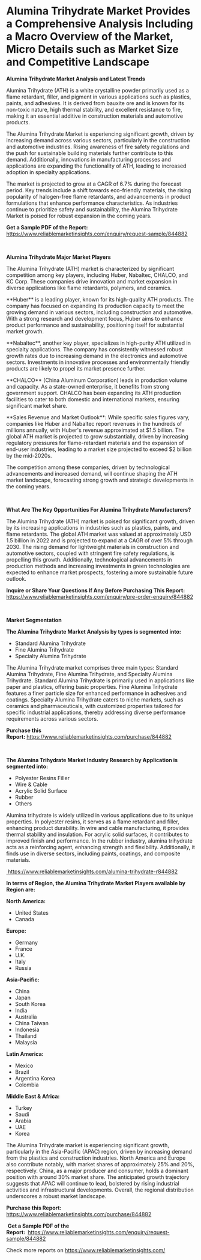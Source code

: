 <p><h1>Alumina Trihydrate Market Provides a Comprehensive Analysis Including a Macro Overview of the Market, Micro Details such as Market Size and Competitive Landscape</h1></p><p><strong>Alumina Trihydrate Market Analysis and Latest Trends</strong></p>
<p><p>Alumina Trihydrate (ATH) is a white crystalline powder primarily used as a flame retardant, filler, and pigment in various applications such as plastics, paints, and adhesives. It is derived from bauxite ore and is known for its non-toxic nature, high thermal stability, and excellent resistance to fire, making it an essential additive in construction materials and automotive products.</p><p>The Alumina Trihydrate Market is experiencing significant growth, driven by increasing demand across various sectors, particularly in the construction and automotive industries. Rising awareness of fire safety regulations and the push for sustainable building materials further contribute to this demand. Additionally, innovations in manufacturing processes and applications are expanding the functionality of ATH, leading to increased adoption in specialty applications.</p><p>The market is projected to grow at a CAGR of 6.7% during the forecast period. Key trends include a shift towards eco-friendly materials, the rising popularity of halogen-free flame retardants, and advancements in product formulations that enhance performance characteristics. As industries continue to prioritize safety and sustainability, the Alumina Trihydrate Market is poised for robust expansion in the coming years.</p></p>
<p><strong>Get a Sample PDF of the Report:&nbsp;</strong> <a href="https://www.reliablemarketinsights.com/enquiry/request-sample/844882?utm_campaign=3531&utm_medium=2&utm_source=Github&utm_content=ia&utm_term=31032025&utm_id=alumina-trihydrate">https://www.reliablemarketinsights.com/enquiry/request-sample/844882</a></p>
<p>&nbsp;</p>
<p><strong>Alumina Trihydrate Major Market Players</strong></p>
<p><p>The Alumina Trihydrate (ATH) market is characterized by significant competition among key players, including Huber, Nabaltec, CHALCO, and KC Corp. These companies drive innovation and market expansion in diverse applications like flame retardants, polymers, and ceramics.</p><p>**Huber** is a leading player, known for its high-quality ATH products. The company has focused on expanding its production capacity to meet the growing demand in various sectors, including construction and automotive. With a strong research and development focus, Huber aims to enhance product performance and sustainability, positioning itself for substantial market growth.</p><p>**Nabaltec**, another key player, specializes in high-purity ATH utilized in specialty applications. The company has consistently witnessed robust growth rates due to increasing demand in the electronics and automotive sectors. Investments in innovative processes and environmentally friendly products are likely to propel its market presence further.</p><p>**CHALCO** (China Aluminum Corporation) leads in production volume and capacity. As a state-owned enterprise, it benefits from strong government support. CHALCO has been expanding its ATH production facilities to cater to both domestic and international markets, ensuring significant market share.</p><p>**Sales Revenue and Market Outlook**: While specific sales figures vary, companies like Huber and Nabaltec report revenues in the hundreds of millions annually, with Huber's revenue approximated at $1.5 billion. The global ATH market is projected to grow substantially, driven by increasing regulatory pressures for flame-retardant materials and the expansion of end-user industries, leading to a market size projected to exceed $2 billion by the mid-2020s.</p><p>The competition among these companies, driven by technological advancements and increased demand, will continue shaping the ATH market landscape, forecasting strong growth and strategic developments in the coming years.</p></p>
<p>&nbsp;</p>
<p><strong>What Are The Key Opportunities For Alumina Trihydrate Manufacturers?</strong></p>
<p><p>The Alumina Trihydrate (ATH) market is poised for significant growth, driven by its increasing applications in industries such as plastics, paints, and flame retardants. The global ATH market was valued at approximately USD 1.5 billion in 2022 and is projected to expand at a CAGR of over 5% through 2030. The rising demand for lightweight materials in construction and automotive sectors, coupled with stringent fire safety regulations, is propelling this growth. Additionally, technological advancements in production methods and increasing investments in green technologies are expected to enhance market prospects, fostering a more sustainable future outlook.</p></p>
<p><strong>Inquire or Share Your Questions If Any Before Purchasing This Report:</strong> <a href="https://www.reliablemarketinsights.com/enquiry/pre-order-enquiry/844882?utm_campaign=3531&utm_medium=2&utm_source=Github&utm_content=ia&utm_term=31032025&utm_id=alumina-trihydrate">https://www.reliablemarketinsights.com/enquiry/pre-order-enquiry/844882</a></p>
<p>&nbsp;</p>
<p><strong>Market Segmentation</strong></p>
<p><strong>The Alumina Trihydrate Market Analysis by types is segmented into:</strong></p>
<p><ul><li>Standard Alumina Trihydrate</li><li>Fine Alumina Trihydrate</li><li>Specialty Alumina Trihydrate</li></ul></p>
<p><p>The Alumina Trihydrate market comprises three main types: Standard Alumina Trihydrate, Fine Alumina Trihydrate, and Specialty Alumina Trihydrate. Standard Alumina Trihydrate is primarily used in applications like paper and plastics, offering basic properties. Fine Alumina Trihydrate features a finer particle size for enhanced performance in adhesives and coatings. Specialty Alumina Trihydrate caters to niche markets, such as ceramics and pharmaceuticals, with customized properties tailored for specific industrial applications, thereby addressing diverse performance requirements across various sectors.</p></p>
<p><strong>Purchase this Report:&nbsp;</strong><a href="https://www.reliablemarketinsights.com/purchase/844882?utm_campaign=3531&utm_medium=2&utm_source=Github&utm_content=ia&utm_term=31032025&utm_id=alumina-trihydrate">https://www.reliablemarketinsights.com/purchase/844882</a></p>
<p>&nbsp;</p>
<p><strong>The Alumina Trihydrate Market Industry Research by Application is segmented into:</strong></p>
<p><ul><li>Polyester Resins Filler</li><li>Wire & Cable</li><li>Acrylic Solid Surface</li><li>Rubber</li><li>Others</li></ul></p>
<p><p>Alumina trihydrate is widely utilized in various applications due to its unique properties. In polyester resins, it serves as a flame retardant and filler, enhancing product durability. In wire and cable manufacturing, it provides thermal stability and insulation. For acrylic solid surfaces, it contributes to improved finish and performance. In the rubber industry, alumina trihydrate acts as a reinforcing agent, enhancing strength and flexibility. Additionally, it finds use in diverse sectors, including paints, coatings, and composite materials.</p></p>
<p><a href="https://www.reliablemarketinsights.com/alumina-trihydrate-r844882?utm_campaign=3531&utm_medium=2&utm_source=Github&utm_content=ia&utm_term=31032025&utm_id=alumina-trihydrate">&nbsp;https://www.reliablemarketinsights.com/alumina-trihydrate-r844882</a></p>
<p><strong>In terms of Region, the Alumina Trihydrate Market Players available by Region are:</strong></p>
<p>
    <p> <strong> North America: </strong>
        <ul>
            <li>United States</li>
            <li>Canada</li>
        </ul>
        </p> 
    <p> <strong> Europe: </strong>
        <ul>
            <li>Germany</li>
            <li>France</li>
            <li>U.K.</li>
            <li>Italy</li>
            <li>Russia</li>
        </ul>
        </p> 
    <p> <strong> Asia-Pacific: </strong>
        <ul>
            <li>China</li>
            <li>Japan</li>
            <li>South Korea</li>
            <li>India</li>
            <li>Australia</li>
            <li>China Taiwan</li>
            <li>Indonesia</li>
            <li>Thailand</li>
            <li>Malaysia</li>
        </ul>
        </p> 
    <p> <strong> Latin America: </strong>
        <ul>
            <li>Mexico</li>
            <li>Brazil</li>
            <li>Argentina Korea</li>
            <li>Colombia</li>
        </ul>
        </p> 
    <p> <strong> Middle East & Africa: </strong>
        <ul>
            <li>Turkey</li>
            <li>Saudi</li>
            <li>Arabia</li>
            <li>UAE</li>
            <li>Korea</li>
        </ul>
    </p>
    </p>
<p><p>The Alumina Trihydrate market is experiencing significant growth, particularly in the Asia-Pacific (APAC) region, driven by increasing demand from the plastics and construction industries. North America and Europe also contribute notably, with market shares of approximately 25% and 20%, respectively. China, as a major producer and consumer, holds a dominant position with around 30% market share. The anticipated growth trajectory suggests that APAC will continue to lead, bolstered by rising industrial activities and infrastructural developments. Overall, the regional distribution underscores a robust market landscape.</p></p>
<p><strong>Purchase this Report: </strong><a href="https://www.reliablemarketinsights.com/purchase/844882?utm_campaign=3531&utm_medium=2&utm_source=Github&utm_content=ia&utm_term=31032025&utm_id=alumina-trihydrate">https://www.reliablemarketinsights.com/purchase/844882</a></p>
<p>&nbsp;<strong>Get a Sample PDF of the Report:&nbsp;&nbsp;</strong><a href="https://www.reliablemarketinsights.com/enquiry/request-sample/844882?utm_campaign=3531&utm_medium=2&utm_source=Github&utm_content=ia&utm_term=31032025&utm_id=alumina-trihydrate">https://www.reliablemarketinsights.com/enquiry/request-sample/844882</a></p>
<p><strong></strong></p>
<p>Check more reports on <a href="https://www.reliablemarketinsights.com/?utm_campaign=3531&utm_medium=2&utm_source=Github&utm_content=ia&utm_term=31032025&utm_id=alumina-trihydrate">https://www.reliablemarketinsights.com/</a></p>